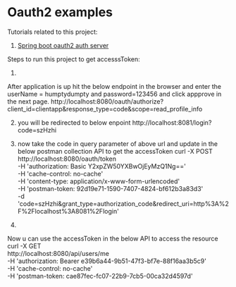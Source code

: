 # Oauth2 examples

Tutorials related to this project:

1. [Spring boot oauth2 auth server](https://howtodoinjava.com/spring5/security5/oauth2-auth-server/)

Steps to run this project to get accesssToken:

1.
After application is up hit the below endpoint in the browser and enter the userName = humptydumpty and password=123456 and click appprove in the next page.
http://localhost:8080/oauth/authorize?client_id=clientapp&response_type=code&scope=read_profile_info

2. you will be redirected to below enpoint
http://localhost:8081/login?code=szHzhi

3. now take the code in query parameter of above url and update in the below postman collection API  to get the accessToken
curl -X POST \
  http://localhost:8080/oauth/token \
  -H 'authorization: Basic Y2xpZW50YXBwOjEyMzQ1Ng==' \
  -H 'cache-control: no-cache' \
  -H 'content-type: application/x-www-form-urlencoded' \
  -H 'postman-token: 92d19e71-1590-7407-4824-bf612b3a83d3' \
  -d 'code=szHzhi&grant_type=authorization_code&redirect_uri=http%3A%2F%2Flocalhost%3A8081%2Flogin'
  
  4.
  Now u can use the accessToken in the below API to access the resource
  curl -X GET \
  http://localhost:8080/api/users/me \
  -H 'authorization: Bearer e39b6a44-9b51-47f3-bf7e-88f16aa3b5c9' \
  -H 'cache-control: no-cache' \
  -H 'postman-token: cae87fec-fc07-22b9-7cb5-00ca32d4597d'

